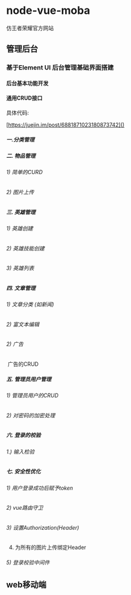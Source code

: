 # node-vue-moba

仿王者荣耀官方网站


## 管理后台

### 基于Element UI 后台管理基础界面搭建

#### 后台基本功能开发

#### 通用CRUD接口

具体代码:

[https://juejin.im/post/6881871023180873742]()

##### 一.分类管理

##### 二.  物品管理

###### 	1) 简单的CURD

###### 	2) 图片上传

##### 三.  英雄管理

###### 	1) 英雄创建

###### 2) 英雄技能创建

###### 	3)  英雄列表

#####  四. 文章管理

###### 	1) 文章分类 (如新闻)

###### 	2) 富文本编辑

###### 2)  广告

​	广告的CRUD

##### 五.  管理员用户管理

###### 	1)  管理员用户的CRUD

###### 	2)  对密码的加密处理

##### 六.  登录的校验

###### 	1.)  输入检验

###### 

##### 七.  安全性优化

###### 	1)  用户登录成功后赋予token

###### 	2)  vue路由守卫

###### 	3)  设置Authorization(Header)

4) 为所有的图片上传绑定Header

###### 5)  登录校验中间件



## web移动端